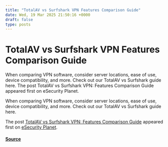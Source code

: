 ```yaml
---
title: "TotalAV vs Surfshark VPN Features Comparison Guide"
date: Wed, 19 Mar 2025 21:50:16 +0000
draft: false
type: posts
---
```

# TotalAV vs Surfshark VPN Features Comparison Guide





When comparing VPN software, consider server locations, ease of use, device compatibility, and more. Check out our TotalAV vs Surfshark guide here. The post TotalAV vs Surfshark VPN: Features Comparison Guide appeared first on eSecurity Planet. 

When comparing VPN software, consider server locations, ease of use, device compatibility, and more. Check out our TotalAV vs Surfshark guide here.

The post [TotalAV vs Surfshark VPN: Features Comparison Guide](https://www.esecurityplanet.com/products/totalav-vs-surfshark-vpn/) appeared first on [eSecurity Planet](https://www.esecurityplanet.com).

#### [Source](https://www.esecurityplanet.com/products/totalav-vs-surfshark-vpn/)

